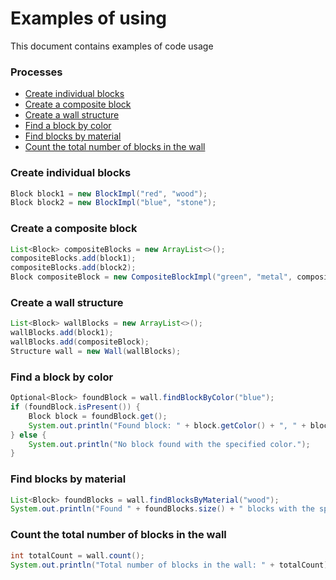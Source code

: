 # Examples of using

This document contains examples of code usage 


### Processes

- [Create individual blocks](#create-individual-blocks)
- [Create a composite block](#create-a-composite-block)
- [Create a wall structure](#create-a-wall-structure)
- [Find a block by color](#find-a-block-by-color)
- [Find blocks by material](#find-blocks-by-material)
- [Count the total number of blocks in the wall](#count-the-total-number-of-blocks-in-the-wall)

### Create individual blocks
```java
Block block1 = new BlockImpl("red", "wood");
Block block2 = new BlockImpl("blue", "stone");
```

### Create a composite block
```java
List<Block> compositeBlocks = new ArrayList<>();
compositeBlocks.add(block1);
compositeBlocks.add(block2);
Block compositeBlock = new CompositeBlockImpl("green", "metal", compositeBlocks);
```

### Create a wall structure
```java
List<Block> wallBlocks = new ArrayList<>();
wallBlocks.add(block1);
wallBlocks.add(compositeBlock);
Structure wall = new Wall(wallBlocks);
```

### Find a block by color
```java
Optional<Block> foundBlock = wall.findBlockByColor("blue");
if (foundBlock.isPresent()) {
    Block block = foundBlock.get();
    System.out.println("Found block: " + block.getColor() + ", " + block.getMaterial());
} else {
    System.out.println("No block found with the specified color.");
}
```

### Find blocks by material
```java
List<Block> foundBlocks = wall.findBlocksByMaterial("wood");
System.out.println("Found " + foundBlocks.size() + " blocks with the specified material.");
```

### Count the total number of blocks in the wall
```java
int totalCount = wall.count();
System.out.println("Total number of blocks in the wall: " + totalCount);
```
